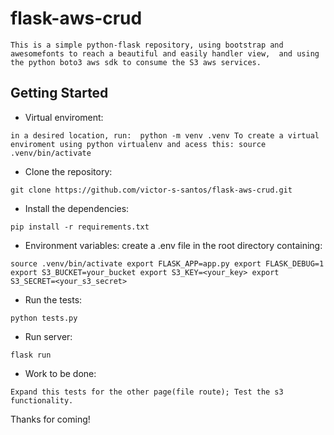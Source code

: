 # flask-aws-crud
``
This is a simple python-flask repository, using bootstrap and awesomefonts to reach a beautiful and easily handler view, 
and using the python boto3 aws sdk to consume the S3 aws services.
`` 
## Getting Started
* Virtual enviroment:

``
in a desired location, run: 
python -m venv .venv
To create a virtual enviroment using python virtualenv
and acess this:
source .venv/bin/activate
``
* Clone the repository:

``
git clone https://github.com/victor-s-santos/flask-aws-crud.git
``

* Install the dependencies:

``
pip install -r requirements.txt
``
* Environment variables: create a .env file in the root directory containing:

``
  source .venv/bin/activate
  export FLASK_APP=app.py
  export FLASK_DEBUG=1
  export S3_BUCKET=your_bucket
  export S3_KEY=<your_key>
  export S3_SECRET=<your_s3_secret>
``

* Run the tests:

``python tests.py
``

* Run server:

``
flask run
``

* Work to be done:

``
Expand this tests for the other page(file route);
Test the s3 functionality.
``

Thanks for coming!

